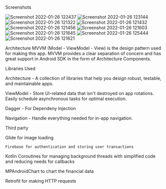 
Screenshots  

![Screenshot 2022-01-26 122437](https://user-images.githubusercontent.com/75098057/151131086-3573d7b7-942a-49c9-9684-227c93712e50.png)
![Screenshot 2022-01-26 123144](https://user-images.githubusercontent.com/75098057/151131189-2a506419-990b-485a-a991-7afbff7dba0b.png)
![Screenshot 2022-01-26 121322](https://user-images.githubusercontent.com/75098057/151131218-d5a5ae32-b9f1-4540-99f9-278f30ab2592.png)
![Screenshot 2022-01-26 121432](https://user-images.githubusercontent.com/75098057/151131243-e14b0194-89e0-49a3-8268-5fab0bd13373.png)
![Screenshot 2022-01-26 121456](https://user-images.githubusercontent.com/75098057/151131249-75968522-0378-432d-a730-6671457d0870.png)
![Screenshot 2022-01-26 121603](https://user-images.githubusercontent.com/75098057/151131253-2723dcdd-f9d4-4717-be1b-38a124926646.png)
![Screenshot 2022-01-26 121645](https://user-images.githubusercontent.com/75098057/151131271-9dc1d312-b477-43ea-ac1f-49bcd5c28ead.png)
![Screenshot 2022-01-26 125444](https://user-images.githubusercontent.com/75098057/151132566-9978cefe-6990-427d-84bb-d743041d11c3.png)
![Screenshot 2022-01-26 121621](https://user-images.githubusercontent.com/75098057/151131261-133ca57d-0fb1-4a1a-bff6-9cb0723fe39e.png)


Architecture MVVM (Model - ViewModel - View) is the design pattern used for making this app. MVVM provides a clear separation of concern and has great support in Android SDK in the form of Architecture Components.

Libraries Used

Architecture - A collection of libraries that help you design robust, testable, and maintainable apps.

  ViewModel - Store UI-related data that isn't destroyed on app rotations. Easily schedule asynchronous tasks for optimal execution.
	
  Dagger - For Dependeny Injection
	
  Navigation - Handle everything needed for in-app navigation.
	
Third party

  Glide for image loading
	
	Firebase for authentication and storing user transactions
	
  Kotlin Coroutines for managing background threads with simplified code and reducing needs for callbacks 
	
  MPAndroidChart to chart the financial data
	
  Retrofit for making HTTP requests
